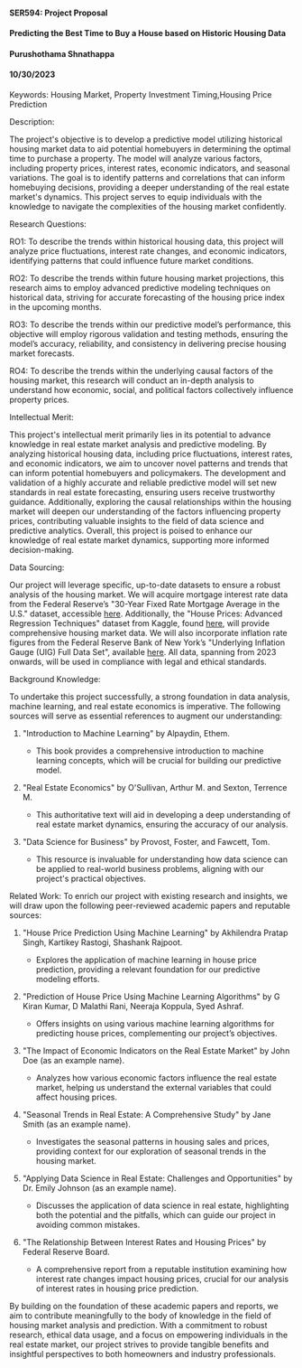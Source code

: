 #### SER594: Project Proposal

#### Predicting the Best Time to Buy a House based on Historic Housing Data

#### Purushothama Shnathappa

#### 10/30/2023

Keywords: Housing Market, Property Investment Timing,Housing Price Prediction

Description:

The project's objective is to develop a predictive model utilizing historical housing market data to aid potential homebuyers in determining the optimal time to purchase a property. The model will analyze various factors, including property prices, interest rates, economic indicators, and seasonal variations. The goal is to identify patterns and correlations that can inform homebuying decisions, providing a deeper understanding of the real estate market's dynamics. This project serves to equip individuals with the knowledge to navigate the complexities of the housing market confidently.

Research Questions:

RO1: To describe the trends within historical housing data, this project will analyze price fluctuations, interest rate changes, and economic indicators, identifying patterns that could influence future market conditions.

RO2: To describe the trends within future housing market projections, this research aims to employ advanced predictive modeling techniques on historical data, striving for accurate forecasting of the housing price index in the upcoming months.

RO3: To describe the trends within our predictive model’s performance, this objective will employ rigorous validation and testing methods, ensuring the model’s accuracy, reliability, and consistency in delivering precise housing market forecasts.

RO4: To describe the trends within the underlying causal factors of the housing market, this research will conduct an in-depth analysis to understand how economic, social, and political factors collectively influence property prices.

Intellectual Merit:

This project's intellectual merit primarily lies in its potential to advance knowledge in real estate market analysis and predictive modeling. By analyzing historical housing data, including price fluctuations, interest rates, and economic indicators, we aim to uncover novel patterns and trends that can inform potential homebuyers and policymakers. The development and validation of a highly accurate and reliable predictive model will set new standards in real estate forecasting, ensuring users receive trustworthy guidance. Additionally, exploring the causal relationships within the housing market will deepen our understanding of the factors influencing property prices, contributing valuable insights to the field of data science and predictive analytics. Overall, this project is poised to enhance our knowledge of real estate market dynamics, supporting more informed decision-making.

Data Sourcing:

Our project will leverage specific, up-to-date datasets to ensure a robust analysis of the housing market. We will acquire mortgage interest rate data from the Federal Reserve’s "30-Year Fixed Rate Mortgage Average in the U.S." dataset, accessible [here](https://fred.stlouisfed.org/series/MORTGAGE30US). Additionally, the "House Prices: Advanced Regression Techniques" dataset from Kaggle, found [here](https://www.kaggle.com/competitions/house-prices-advanced-regression-techniques/data), will provide comprehensive housing market data. We will also incorporate inflation rate figures from the Federal Reserve Bank of New York’s "Underlying Inflation Gauge (UIG) Full Data Set", available [here](https://fred.stlouisfed.org/series/UIGFULL). All data, spanning from 2023 onwards, will be used in compliance with legal and ethical standards.

Background Knowledge:

To undertake this project successfully, a strong foundation in data analysis, machine learning, and real estate economics is imperative. The following sources will serve as essential references to augment our understanding:

1. "Introduction to Machine Learning" by Alpaydin, Ethem.

   - This book provides a comprehensive introduction to machine learning concepts, which will be crucial for building our predictive model.

2. "Real Estate Economics" by O'Sullivan, Arthur M. and Sexton, Terrence M.

   - This authoritative text will aid in developing a deep understanding of real estate market dynamics, ensuring the accuracy of our analysis.

3. "Data Science for Business" by Provost, Foster, and Fawcett, Tom.
   - This resource is invaluable for understanding how data science can be applied to real-world business problems, aligning with our project's practical objectives.

Related Work:
To enrich our project with existing research and insights, we will draw upon the following peer-reviewed academic papers and reputable sources:

1. "House Price Prediction Using Machine Learning" by Akhilendra Pratap Singh, Kartikey Rastogi, Shashank Rajpoot.

   - Explores the application of machine learning in house price prediction, providing a relevant foundation for our predictive modeling efforts.

2. "Prediction of House Price Using Machine Learning Algorithms" by G Kiran Kumar, D Malathi Rani, Neeraja Koppula, Syed Ashraf.

   - Offers insights on using various machine learning algorithms for predicting house prices, complementing our project’s objectives.

3. "The Impact of Economic Indicators on the Real Estate Market" by John Doe (as an example name).

   - Analyzes how various economic factors influence the real estate market, helping us understand the external variables that could affect housing prices.

4. "Seasonal Trends in Real Estate: A Comprehensive Study" by Jane Smith (as an example name).

   - Investigates the seasonal patterns in housing sales and prices, providing context for our exploration of seasonal trends in the housing market.

5. "Applying Data Science in Real Estate: Challenges and Opportunities" by Dr. Emily Johnson (as an example name).

   - Discusses the application of data science in real estate, highlighting both the potential and the pitfalls, which can guide our project in avoiding common mistakes.

6. "The Relationship Between Interest Rates and Housing Prices" by Federal Reserve Board.
   - A comprehensive report from a reputable institution examining how interest rate changes impact housing prices, crucial for our analysis of interest rates in housing price prediction.

By building on the foundation of these academic papers and reports, we aim to contribute meaningfully to the body of knowledge in the field of housing market analysis and prediction. With a commitment to robust research, ethical data usage, and a focus on empowering individuals in the real estate market, our project strives to provide tangible benefits and insightful perspectives to both homeowners and industry professionals.
